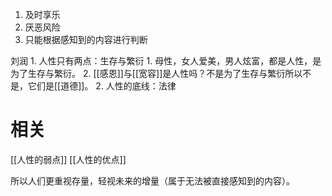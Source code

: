 1. 及时享乐
2. 厌恶风险
3. 只能根据感知到的内容进行判断

刘润
	1. 人性只有两点：生存与繁衍
		1. 母性，女人爱美，男人炫富，都是人性，是为了生存与繁衍。
		2. [[感恩]]与[[宽容]]是人性吗？不是为了生存与繁衍所以不是，它们是[[道德]]。
	2. 人性的底线：法律

# 相关
[[人性的弱点]] 
[[人性的优点]]

所以人们更重视存量，轻视未来的增量（属于无法被直接感知到的内容）。